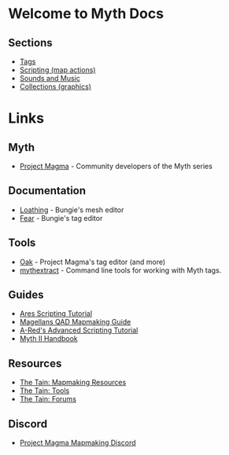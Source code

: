 # Welcome to Myth Docs

## Sections

* [Tags](tags.md)
* [Scripting (map actions)](scripting.md)
* [Sounds and Music](sounds.md)
* [Collections (graphics)](collections.md)

# Links

## Myth

* [Project Magma](https://projectmagma.net/) - Community developers of the Myth series

## Documentation

* [Loathing](https://projectmagma.net/downloads/myth2docs/loathing.html) - Bungie's mesh editor
* [Fear](https://projectmagma.net/downloads/myth2docs/fear.html) - Bungie's tag editor

## Tools

* [Oak](https://projectmagma.net/~melekor/oak/) - Project Magma's tag editor (and more)
* [mythextract](https://github.com/jwheare/mythextract) - Command line tools for working with Myth tags.

## Guides

* [Ares Scripting Tutorial](http://hl.udogs.net/files/Uploads/%20User%20Uploads/A-Red/Ares%20Full%20Tutorial.zip)
* [Magellans QAD Mapmaking Guide](https://tain.totalcodex.net/items/show/magellans-qad-mapmaking-guide)
* [A-Red's Advanced Scripting Tutorial
](https://tain.totalcodex.net/items/show/a-reds-advanced-scripting-tutorial)
* [Myth II Handbook](https://tain.totalcodex.net/items/show/the-myth-ii-handbook)

## Resources

* [The Tain: Mapmaking Resources](https://tain.totalcodex.net/mythii/mapmaking_resources)
* [The Tain: Tools](https://tain.totalcodex.net/mythii/tools)
* [The Tain: Forums](https://tain.totalcodex.net/forum/)

## Discord

* [Project Magma Mapmaking Discord](https://discord.gg/Smuv2tk5f6)
